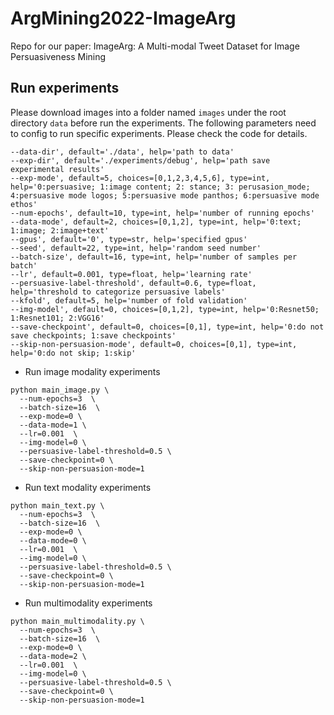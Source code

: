 # ArgMining2022-ImageArg

Repo for our paper: ImageArg: A Multi-modal Tweet Dataset for Image Persuasiveness Mining

## Run experiments
Please download images into a folder named `images` under the root directory `data` before run the experiments. The following parameters need to config to run specific experiments. Please check the code for details.
```angular2html
--data-dir', default='./data', help='path to data'
--exp-dir', default='./experiments/debug', help='path save experimental results'
--exp-mode', default=5, choices=[0,1,2,3,4,5,6], type=int, help='0:persuasive; 1:image content; 2: stance; 3: perusasion_mode; 4:persuasive mode logos; 5:persuasive mode panthos; 6:persuasive mode ethos'
--num-epochs', default=10, type=int, help='number of running epochs'
--data-mode', default=2, choices=[0,1,2], type=int, help='0:text; 1:image; 2:image+text'
--gpus', default='0', type=str, help='specified gpus'
--seed', default=22, type=int, help='random seed number'
--batch-size', default=16, type=int, help='number of samples per batch'
--lr', default=0.001, type=float, help='learning rate'
--persuasive-label-threshold', default=0.6, type=float, help='threshold to categorize persuasive labels'
--kfold', default=5, help='number of fold validation'
--img-model', default=0, choices=[0,1,2], type=int, help='0:Resnet50; 1:Resnet101; 2:VGG16'
--save-checkpoint', default=0, choices=[0,1], type=int, help='0:do not save checkpoints; 1:save checkpoints'
--skip-non-persuasion-mode', default=0, choices=[0,1], type=int, help='0:do not skip; 1:skip'
```

* Run image modality experiments
```angular2html
python main_image.py \
  --num-epochs=3  \
  --batch-size=16  \
  --exp-mode=0 \
  --data-mode=1 \
  --lr=0.001  \
  --img-model=0 \
  --persuasive-label-threshold=0.5 \
  --save-checkpoint=0 \
  --skip-non-persuasion-mode=1
```
* Run text modality experiments
```angular2html
python main_text.py \
  --num-epochs=3  \
  --batch-size=16  \
  --exp-mode=0 \
  --data-mode=0 \
  --lr=0.001  \
  --img-model=0 \
  --persuasive-label-threshold=0.5 \
  --save-checkpoint=0 \
  --skip-non-persuasion-mode=1
```
* Run multimodality experiments
```angular2html
python main_multimodality.py \
  --num-epochs=3  \
  --batch-size=16  \
  --exp-mode=0 \
  --data-mode=2 \
  --lr=0.001  \
  --img-model=0 \
  --persuasive-label-threshold=0.5 \
  --save-checkpoint=0 \
  --skip-non-persuasion-mode=1
```

